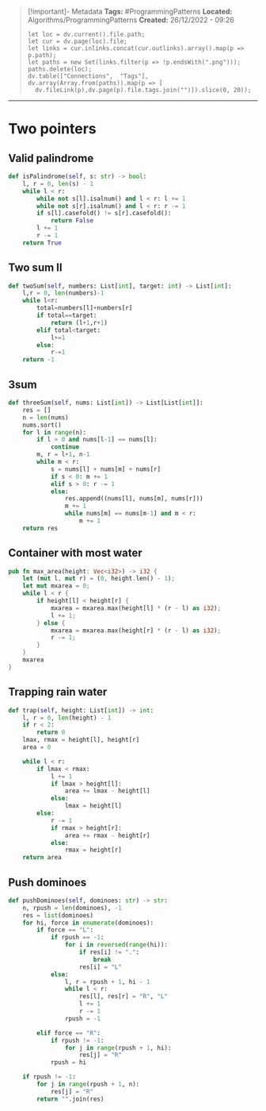
> [!important]- Metadata
> **Tags:** #ProgrammingPatterns 
> **Located:** Algorithms/ProgrammingPatterns
> **Created:** 26/12/2022 - 09:26
> ```dataviewjs
>let loc = dv.current().file.path;
>let cur = dv.page(loc).file;
>let links = cur.inlinks.concat(cur.outlinks).array().map(p => p.path);
>let paths = new Set(links.filter(p => !p.endsWith(".png")));
>paths.delete(loc);
>dv.table(["Connections",  "Tags"], dv.array(Array.from(paths)).map(p => [
>   dv.fileLink(p),dv.page(p).file.tags.join("")]).slice(0, 20));
> ```

___
# Two pointers
## Valid palindrome 
```python
def isPalindrome(self, s: str) -> bool:
    l, r = 0, len(s) - 1
    while l < r:
        while not s[l].isalnum() and l < r: l += 1
        while not s[r].isalnum() and l < r: r -= 1
        if s[l].casefold() != s[r].casefold():
            return False
        l += 1
        r -= 1
    return True
```

## Two sum II
```python
def twoSum(self, numbers: List[int], target: int) -> List[int]:
    l,r = 0, len(numbers)-1
    while l<r:
        total=numbers[l]+numbers[r]
        if total==target:
            return (l+1,r+1)
        elif total<target:
            l+=1
        else:
            r-=1
    return -1
```

## 3sum
```python
def threeSum(self, nums: List[int]) -> List[List[int]]:
    res = []
    n = len(nums)
    nums.sort()
    for l in range(n):
        if l > 0 and nums[l-1] == nums[l]:
            continue
        m, r = l+1, n-1
        while m < r:
            s = nums[l] + nums[m] + nums[r]
            if s < 0: m += 1
            elif s > 0: r -= 1
            else:
                res.append((nums[l], nums[m], nums[r]))
                m += 1
                while nums[m] == nums[m-1] and m < r:
                    m += 1
    return res
```

## Container with most water 
```rust
pub fn max_area(height: Vec<i32>) -> i32 {
    let (mut l, mut r) = (0, height.len() - 1);
    let mut mxarea = 0;
    while l < r {
        if height[l] < height[r] {
            mxarea = mxarea.max(height[l] * (r - l) as i32);
            l += 1;
        } else {
            mxarea = mxarea.max(height[r] * (r - l) as i32);
            r -= 1;
        }
    }
    mxarea
}
```

## Trapping rain water 
```python
def trap(self, height: List[int]) -> int:
    l, r = 0, len(height) - 1
    if r < 2:
        return 0
    lmax, rmax = height[l], height[r]
    area = 0

    while l < r:
        if lmax < rmax:
            l += 1
            if lmax > height[l]:
                area += lmax - height[l]
            else:
                lmax = height[l]
        else:
            r -= 1
            if rmax > height[r]:
                area += rmax - height[r]
            else:
                rmax = height[r]
    return area
```


## Push dominoes 
```python
def pushDominoes(self, dominoes: str) -> str:
    n, rpush = len(dominoes), -1
    res = list(dominoes)
    for hi, force in enumerate(dominoes):
        if force == "L":
            if rpush == -1:
                for i in reversed(range(hi)):
                    if res[i] != ".":
                        break
                    res[i] = "L"
            else:
                l, r = rpush + 1, hi - 1
                while l < r:
                    res[l], res[r] = "R", "L"
                    l += 1
                    r -= 1
                rpush = -1

        elif force == "R":
            if rpush != -1:
                for j in range(rpush + 1, hi):
                    res[j] = "R"
            rpush = hi

    if rpush != -1:
        for j in range(rpush + 1, n):
            res[j] = "R"
        return "".join(res)
```